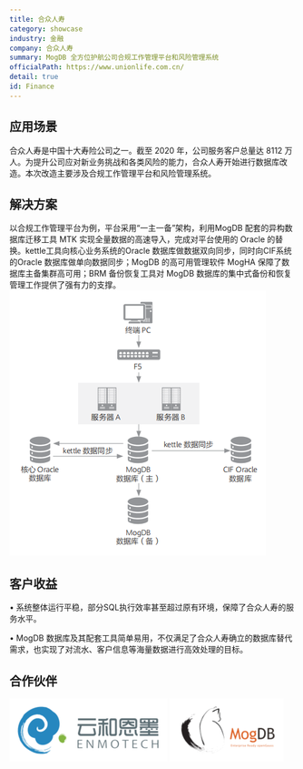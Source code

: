 ```yaml
---
title: 合众人寿
category: showcase
industry: 金融
company: 合众人寿
summary: MogDB 全方位护航公司合规工作管理平台和风险管理系统
officialPath: https://www.unionlife.com.cn/
detail: true
id: Finance
---
```


## 应用场景

合众人寿是中国十大寿险公司之一。截至 2020 年，公司服务客户总量达 8112 万人。为提升公司应对新业务挑战和各类风险的能力，合众人寿开始进行数据库改造。本次改造主要涉及合规工作管理平台和风险管理系统。

## 解决方案

<div class='solve-method'>
    <div class='text'>
    以合规工作管理平台为例，平台采用“一主一备”架构，利用MogDB 配套的异构数据库迁移工具 MTK 实现全量数据的高速导入，完成对平台使用的 Oracle 的替换。kettle工具向核心业务系统的Oracle 数据库做数据双向同步，同时向CIF系统的Oracle 数据库做单向数据同步；MogDB 的高可用管理软件 MogHA 保障了数据库主备集群高可用；BRM 备份恢复工具对 MogDB 数据库的集中式备份和恢复管理工作提供了强有力的支撑。
    </div>
<div class="case-img">
    <img src="./f1.png"/>
</div>
</div>

## 客户收益

• 系统整体运行平稳，部分SQL执行效率甚至超过原有环境，保障了合众人寿的服务水平。

• MogDB 数据库及其配套工具简单易用，不仅满足了合众人寿确立的数据库替代需求，也实现了对流水、客户信息等海量数据进行高效处理的目标。

## 合作伙伴

<div class=logo>
    <img src="./yunheenmo.png"/>
    <img src="./mogdb.png"/>
</div>

